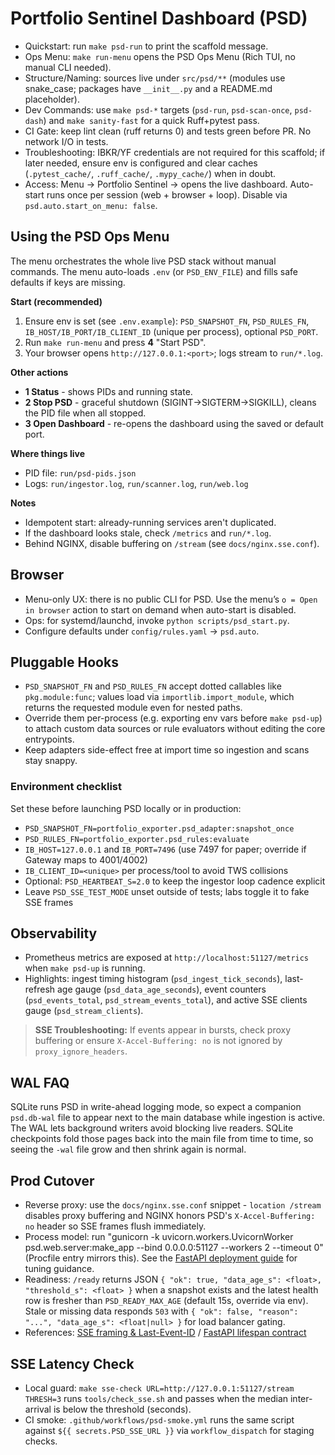 # Portfolio Sentinel Dashboard (PSD)

- Quickstart: run `make psd-run` to print the scaffold message.
- Ops Menu: `make run-menu` opens the PSD Ops Menu (Rich TUI, no manual CLI needed).
- Structure/Naming: sources live under `src/psd/**` (modules use snake_case; packages have `__init__.py` and a README.md placeholder).
- Dev Commands: use `make psd-*` targets (`psd-run`, `psd-scan-once`, `psd-dash`) and `make sanity-fast` for a quick Ruff+pytest pass.
- CI Gate: keep lint clean (ruff returns 0) and tests green before PR. No network I/O in tests.
- Troubleshooting: IBKR/YF credentials are not required for this scaffold; if later needed, ensure env is configured and clear caches (`.pytest_cache/`, `.ruff_cache/`, `.mypy_cache/`) when in doubt.
- Access: Menu → Portfolio Sentinel → opens the live dashboard. Auto-start runs once per session (web + browser + loop). Disable via `psd.auto.start_on_menu: false`.

## Using the PSD Ops Menu

The menu orchestrates the whole live PSD stack without manual commands.
The menu auto-loads `.env` (or `PSD_ENV_FILE`) and fills safe defaults if keys are missing.

**Start (recommended)**
1. Ensure env is set (see `.env.example`): `PSD_SNAPSHOT_FN`, `PSD_RULES_FN`, `IB_HOST/IB_PORT/IB_CLIENT_ID` (unique per process), optional `PSD_PORT`.
2. Run `make run-menu` and press **4** "Start PSD".
3. Your browser opens `http://127.0.0.1:<port>`; logs stream to `run/*.log`.

**Other actions**
- **1 Status** - shows PIDs and running state.
- **2 Stop PSD** - graceful shutdown (SIGINT->SIGTERM->SIGKILL), cleans the PID file when all stopped.
- **3 Open Dashboard** - re-opens the dashboard using the saved or default port.

**Where things live**
- PID file: `run/psd-pids.json`
- Logs: `run/ingestor.log`, `run/scanner.log`, `run/web.log`

**Notes**
- Idempotent start: already-running services aren't duplicated.
- If the dashboard looks stale, check `/metrics` and `run/*.log`.
- Behind NGINX, disable buffering on `/stream` (see `docs/nginx.sse.conf`).

## Browser

- Menu-only UX: there is no public CLI for PSD. Use the menu’s `o = Open in browser` action to start on demand when auto-start is disabled.
- Ops: for systemd/launchd, invoke `python scripts/psd_start.py`.
- Configure defaults under `config/rules.yaml` → `psd.auto`.

## Pluggable Hooks

- `PSD_SNAPSHOT_FN` and `PSD_RULES_FN` accept dotted callables like `pkg.module:func`; values load via `importlib.import_module`, which returns the requested module even for nested paths.
- Override them per-process (e.g. exporting env vars before `make psd-up`) to attach custom data sources or rule evaluators without editing the core entrypoints.
- Keep adapters side-effect free at import time so ingestion and scans stay snappy.

### Environment checklist

Set these before launching PSD locally or in production:
- `PSD_SNAPSHOT_FN=portfolio_exporter.psd_adapter:snapshot_once`
- `PSD_RULES_FN=portfolio_exporter.psd_rules:evaluate`
- `IB_HOST=127.0.0.1` and `IB_PORT=7496` (use 7497 for paper; override if Gateway maps to 4001/4002)
- `IB_CLIENT_ID=<unique>` per process/tool to avoid TWS collisions
- Optional: `PSD_HEARTBEAT_S=2.0` to keep the ingestor loop cadence explicit
- Leave `PSD_SSE_TEST_MODE` unset outside of tests; labs toggle it to fake SSE frames

## Observability

- Prometheus metrics are exposed at `http://localhost:51127/metrics` when `make psd-up` is running.
- Highlights: ingest timing histogram (`psd_ingest_tick_seconds`), last-refresh age gauge (`psd_data_age_seconds`), event counters (`psd_events_total`, `psd_stream_events_total`), and active SSE clients gauge (`psd_stream_clients`).

> **SSE Troubleshooting:** If events appear in bursts, check proxy buffering or ensure `X-Accel-Buffering: no` is not ignored by `proxy_ignore_headers`.

## WAL FAQ

SQLite runs PSD in write-ahead logging mode, so expect a companion `psd.db-wal` file to appear next to the main database while ingestion is active. The WAL lets background writers avoid blocking live readers. SQLite checkpoints fold those pages back into the main file from time to time, so seeing the `-wal` file grow and then shrink again is normal.

## Prod Cutover

- Reverse proxy: use the `docs/nginx.sse.conf` snippet - `location /stream` disables proxy buffering and NGINX honors PSD's `X-Accel-Buffering: no` header so SSE frames flush immediately.
- Process model: run "gunicorn -k uvicorn.workers.UvicornWorker psd.web.server:make_app --bind 0.0.0.0:51127 --workers 2 --timeout 0" (Procfile entry mirrors this). See the [FastAPI deployment guide](https://fastapi.tiangolo.com/deployment/server-workers/) for tuning guidance.
- Readiness: `/ready` returns JSON `{ "ok": true, "data_age_s": <float>, "threshold_s": <float> }` when a snapshot exists and the latest health row is fresher than `PSD_READY_MAX_AGE` (default 15s, override via env). Stale or missing data responds `503` with `{ "ok": false, "reason": "...", "data_age_s": <float|null> }` for load balancer gating.
- References: [SSE framing & Last-Event-ID](https://developer.mozilla.org/en-US/docs/Web/API/Server-sent_events/Using_server-sent_events#event_stream_format) / [FastAPI lifespan contract](https://fastapi.tiangolo.com/advanced/events/)

## SSE Latency Check

- Local guard: `make sse-check URL=http://127.0.0.1:51127/stream THRESH=3` runs `tools/check_sse.sh` and passes when the median inter-arrival is below the threshold (seconds).
- CI smoke: `.github/workflows/psd-smoke.yml` runs the same script against `${{ secrets.PSD_SSE_URL }}` via `workflow_dispatch` for staging checks.
